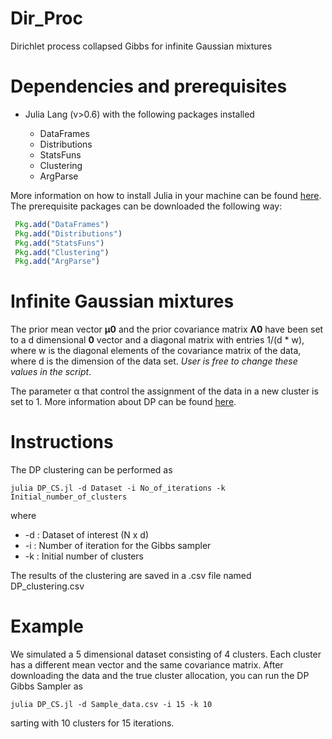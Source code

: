 # Dir_Proc
Dirichlet process collapsed Gibbs for infinite Gaussian mixtures

# Dependencies and prerequisites
* Julia Lang (v>0.6) with the following packages installed

  * DataFrames
  * Distributions
  * StatsFuns
  * Clustering
  * ArgParse

More information on how to install Julia in your machine can be found [here](https://julialang.org/downloads/).
The prerequisite packages can be downloaded the following way:

  ```julia
   Pkg.add("DataFrames")
   Pkg.add("Distributions")
   Pkg.add("StatsFuns")
   Pkg.add("Clustering")
   Pkg.add("ArgParse")
   ```

# Infinite Gaussian mixtures

The prior mean vector **μ0** and the prior covariance matrix **Λ0** have been set to a d dimensional **0** vector and a diagonal matrix with entries 1/(d * w), where w is the diagonal elements of the covariance matrix of the data, where d is the dimension of the data set.
*User is free to change these values in the script*.

 The parameter α that control the assignment of the data in a new cluster is set to 1. More information about DP can be found [here](https://www.stats.ox.ac.uk/~teh/research/npbayes/Teh2010a.pdf).
 
 # Instructions
 
 The DP clustering can be performed as

`julia DP_CS.jl -d Dataset -i No_of_iterations -k Initial_number_of_clusters`

where
  * -d : Dataset of interest (N x d)
  * -i : Number of iteration for the Gibbs sampler
  * -k : Initial number of clusters

The results of the clustering are saved in a .csv file named DP_clustering.csv

# Example

We simulated a 5 dimensional dataset consisting of 4 clusters. Each cluster has a different mean vector and the same covariance matrix. After downloading the data and the true cluster allocation, you can run the DP Gibbs Sampler as

``julia DP_CS.jl -d Sample_data.csv -i 15 -k 10``

sarting with 10 clusters for 15 iterations.
